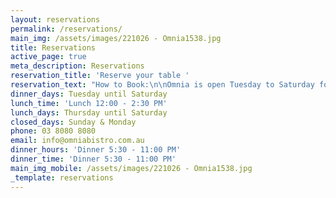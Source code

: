 ```yaml
---
layout: reservations
permalink: /reservations/
main_img: /assets/images/221026 - Omnia1538.jpg
title: Reservations
active_page: true
meta_description: Reservations
reservation_title: 'Reserve your table '
reservation_text: "How to Book:\n\nOmnia is open Tuesday to Saturday for Dinner AND Thursday to Saturday for Lunch.\n\nBookings are available online for up to 8 people.\n\nNo booking is required if you'd like to sit at the bar, or for drinks only.\n\nWalk-ins are always welcome.\n\nFor Group bookings of 7 or more, we offer a [set menu](https://www.omniabistro.com.au/assets/images/Sample%20set%20menu%201.pdf \"Sample set menu\"){:target=\"\\_blank\"} for the table.\\\n10% Surcharge is also applicable.\n\nTo stay up to date with reservation openings and last-minute tables, please sign up to our\_newsletter and follow our Instagram [@Omniabistro\_](https://www.instagram.com/omniabistro/ \"Instagram Omnia Bistro\"){:target=\"\\_blank\"}\n\nYou can book anytime online, or call our Reservations team on (03) 8080 8080 (Mon - Fri 9am-5pm)\n"
dinner_days: Tuesday until Saturday
lunch_time: 'Lunch 12:00 - 2:30 PM'
lunch_days: Thursday until Saturday
closed_days: Sunday & Monday
phone: 03 8080 8080
email: info@omniabistro.com.au
dinner_hours: 'Dinner 5:30 - 11:00 PM'
dinner_time: 'Dinner 5:30 - 11:00 PM'
main_img_mobile: /assets/images/221026 - Omnia1538.jpg
_template: reservations
---
```






























